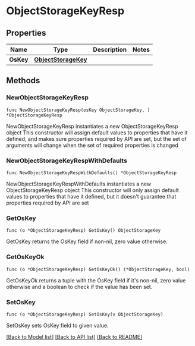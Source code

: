 # ObjectStorageKeyResp

## Properties

Name | Type | Description | Notes
------------ | ------------- | ------------- | -------------
**OsKey** | [**ObjectStorageKey**](ObjectStorageKey.md) |  | 

## Methods

### NewObjectStorageKeyResp

`func NewObjectStorageKeyResp(osKey ObjectStorageKey, ) *ObjectStorageKeyResp`

NewObjectStorageKeyResp instantiates a new ObjectStorageKeyResp object
This constructor will assign default values to properties that have it defined,
and makes sure properties required by API are set, but the set of arguments
will change when the set of required properties is changed

### NewObjectStorageKeyRespWithDefaults

`func NewObjectStorageKeyRespWithDefaults() *ObjectStorageKeyResp`

NewObjectStorageKeyRespWithDefaults instantiates a new ObjectStorageKeyResp object
This constructor will only assign default values to properties that have it defined,
but it doesn't guarantee that properties required by API are set

### GetOsKey

`func (o *ObjectStorageKeyResp) GetOsKey() ObjectStorageKey`

GetOsKey returns the OsKey field if non-nil, zero value otherwise.

### GetOsKeyOk

`func (o *ObjectStorageKeyResp) GetOsKeyOk() (*ObjectStorageKey, bool)`

GetOsKeyOk returns a tuple with the OsKey field if it's non-nil, zero value otherwise
and a boolean to check if the value has been set.

### SetOsKey

`func (o *ObjectStorageKeyResp) SetOsKey(v ObjectStorageKey)`

SetOsKey sets OsKey field to given value.



[[Back to Model list]](../README.md#documentation-for-models) [[Back to API list]](../README.md#documentation-for-api-endpoints) [[Back to README]](../README.md)


